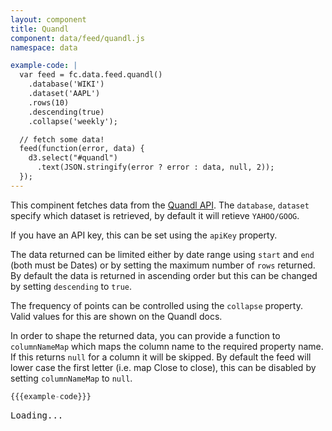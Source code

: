 ```yaml
---
layout: component
title: Quandl
component: data/feed/quandl.js
namespace: data

example-code: |
  var feed = fc.data.feed.quandl()
    .database('WIKI')
    .dataset('AAPL')
    .rows(10)
    .descending(true)
    .collapse('weekly');

  // fetch some data!
  feed(function(error, data) {
    d3.select("#quandl")
      .text(JSON.stringify(error ? error : data, null, 2));
  });
---
```


This compinent fetches data from the [Quandl API](https://www.quandl.com/docs/api#datasets). 
The `database`, `dataset` specify which dataset is retrieved, by default it will retieve `YAHOO/GOOG`.

If you have an API key, this can be set using the `apiKey` property. 

The data returned can be limited either by date range using `start` and `end` (both must be Dates) or by setting the maximum number of `rows` returned. By default the data is returned in ascending order but this can be changed by setting `descending` to `true`.

The frequency of points can be controlled using the `collapse` property. Valid values for this are shown on the Quandl docs.

In order to shape the returned data, you can provide a function to `columnNameMap` which maps the column name to the required property name. If this returns `null` for a column it will be skipped. By default the feed will lower case the first letter (i.e. map Close to close), this can be disabled by setting `columnNameMap` to `null`.
 
```js
{{{example-code}}}
```

<pre id="quandl">Loading...</pre>
<script type="text/javascript">
(function() {
    {{{example-code}}}
}());
</script>

